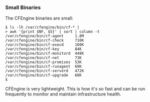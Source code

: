 ### Small Binaries

The CFEngine binaries are small:

```console
$ ls -lh /var/cfengine/bin/cf-* |
> awk '{print $NF, $5}' | sort | column -t
/var/cfengine/bin/cf-agent     1.8M
/var/cfengine/bin/cf-check     710K
/var/cfengine/bin/cf-execd     160K
/var/cfengine/bin/cf-key       84K
/var/cfengine/bin/cf-monitord  448K
/var/cfengine/bin/cf-net       73K
/var/cfengine/bin/cf-promises  53K
/var/cfengine/bin/cf-runagent  69K
/var/cfengine/bin/cf-serverd   472K
/var/cfengine/bin/cf-upgrade   68K
$
```

CFEngine is very lightweight. This is how it's so fast and can be run frequently to monitor and maintain infrastructure health.
